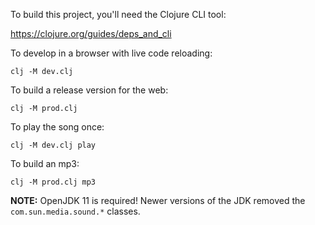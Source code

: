 To build this project, you'll need the Clojure CLI tool:

https://clojure.org/guides/deps_and_cli


To develop in a browser with live code reloading:

`clj -M dev.clj`


To build a release version for the web:

`clj -M prod.clj`


To play the song once:

`clj -M dev.clj play`


To build an mp3:

`clj -M prod.clj mp3`

**NOTE:** OpenJDK 11 is required! Newer versions of the JDK removed the `com.sun.media.sound.*` classes.
